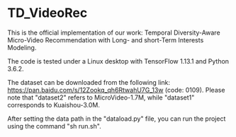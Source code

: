# TD_VideoRec
This is the official implementation of our work: Temporal Diversity-Aware Micro-Video
Recommendation with Long- and short-Term Interests Modeling. 

The code is tested under a Linux desktop with TensorFlow 1.13.1 and Python 3.6.2.

The dataset can be downloaded from the following link: https://pan.baidu.com/s/12Zookq_qh6RtwahU7G_13w (code: 0109). Please note that "dataset2" refers to MicroVideo-1.7M, while "dataset1" corresponds to Kuaishou-3.0M.

After setting the data path in the "dataload.py" file, you can run the project using the command "sh run.sh".

